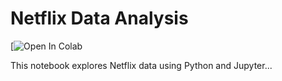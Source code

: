 # Netflix Data Analysis

[![Open In Colab](https://colab.research.google.com/drive/16-dk58lgIi0LLB4eIaRkzHFhRbmbPVOM?usp=sharing)

This notebook explores Netflix data using Python and Jupyter...
